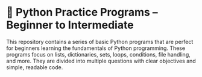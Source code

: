 # 🧠 Python Practice Programs – Beginner to Intermediate
This repository contains a series of basic Python programs that are perfect for beginners learning the fundamentals of Python programming. These programs focus on lists, dictionaries, sets, loops, conditions, file handling, and more. They are divided into multiple questions with clear objectives and simple, readable code.
